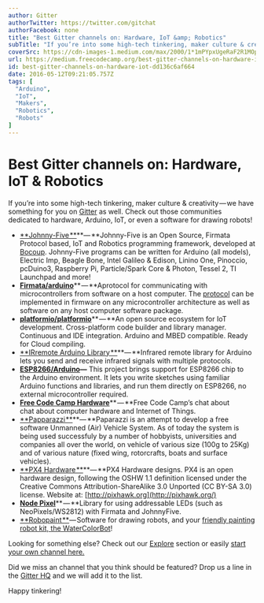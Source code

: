 ```yaml
---
author: Gitter
authorTwitter: https://twitter.com/gitchat
authorFacebook: none
title: "Best Gitter channels on: Hardware, IoT &amp; Robotics"
subTitle: "If you’re into some high-tech tinkering, maker culture & creativity — we have something for you on Gitter as well. Check out those commun..."
coverSrc: https://cdn-images-1.medium.com/max/2000/1*1mPYpxUgeRaF2R1MOpG2rA.png
url: https://medium.freecodecamp.org/best-gitter-channels-on-hardware-iot-dd136c6af664
id: best-gitter-channels-on-hardware-iot-dd136c6af664
date: 2016-05-12T09:21:05.757Z
tags: [
  "Arduino",
  "IoT",
  "Makers",
  "Robotics",
  "Robots"
]
---
```

# Best Gitter channels on: Hardware, IoT & Robotics

If you’re into some high-tech tinkering, maker culture & creativity — we have something for you on [Gitter](http://gitter.im) as well. Check out those communities dedicated to hardware, Arduino, IoT, or even a software for drawing robots!

*   [**Johnny-Five **](https://gitter.im/rwaldron/johnny-five?utm_source=blog&utm_medium=content&utm_campaign=hardware)**— **Johnny-Five is an Open Source, Firmata Protocol based, IoT and Robotics programming framework, developed at [Bocoup](http://bocoup.com/). Johnny-Five programs can be written for Arduino (all models), Electric Imp, Beagle Bone, Intel Galileo & Edison, Linino One, Pinoccio, pcDuino3, Raspberry Pi, Particle/Spark Core & Photon, Tessel 2, TI Launchpad and more!
*   [**Firmata/arduino**](https://gitter.im/firmata/arduino?utm_source=blog&utm_medium=content&utm_campaign=hardware)** — **Aprotocol for communicating with microcontrollers from software on a host computer. The [protocol](https://github.com/firmata/protocol) can be implemented in firmware on any microcontroller architecture as well as software on any host computer software package.
*   [**platformio/platformio**](https://gitter.im/platformio/platformio?utm_source=blog&utm_medium=content&utm_campaign=hardware)** — **An open source ecosystem for IoT development. Cross-platform code builder and library manager. Continuous and IDE integration. Arduino and MBED compatible. Ready for Cloud compiling.
*   [**IRremote Arduino Library **](https://gitter.im/z3t0/Arduino-IRremote?utm_source=blog&utm_medium=content&utm_campaign=hardware)**— **Infrared remote library for Arduino lets you send and receive infrared signals with multiple protocols.
*   [**ESP8266/Arduino**](https://gitter.im/esp8266/Arduino?utm_source=blog&utm_medium=content&utm_campaign=hardware)**—** This project brings support for ESP8266 chip to the Arduino environment. It lets you write sketches using familiar Arduino functions and libraries, and run them directly on ESP8266, no external microcontroller required.
*   [**Free Code Camp Hardware**](https://gitter.im/FreeCodeCamp/Hardware?utm_source=blog&utm_medium=content&utm_campaign=hardware)** — **Free Code Camp’s chat about   
    chat about computer hardware and Internet of Things.
*   [**Papparazzi **](https://gitter.im/paparazzi/discuss?utm_source=blog&utm_medium=content&utm_campaign=hardware)**— **Paparazzi is an attempt to develop a free software Unmanned (Air) Vehicle System. As of today the system is being used successfuly by a number of hobbyists, universities and companies all over the world, on vehicle of various size (100g to 25Kg) and of various nature (fixed wing, rotorcrafts, boats and surface vehicles).
*   [**PX4 Hardware **](https://gitter.im/PX4/Hardware?utm_source=blog&utm_medium=content&utm_campaign=hardware)**— **PX4 Hardware designs. PX4 is an open hardware design, following the OSHW 1.1 definition licensed under the Creative Commons Attribution-ShareAlike 3.0 Unported (CC BY-SA 3.0) license. Website at: [http://pixhawk.org](http://pixhawk.org/)
*   [**Node Pixel**](https://gitter.im/ajfisher/node-pixel?utm_source=blog&utm_medium=content&utm_campaign=hardware)** — **Library for using addressable LEDs (such as NeoPixels/WS2812) with Firmata and JohnnyFive.
*   [**Robopaint **](https://gitter.im/evil-mad/robopaint?utm_source=blog&utm_medium=content&utm_campaign=hardware)— Software for drawing robots, and your [friendly painting robot kit, the WaterColorBot](http://watercolorbot.com/)!

Looking for something else? Check out our [Explore](https://gitter.im/explore/tags/javascript,php,ruby) section or easily [start your own channel here.](https://gitter.im/home#createroom)

Did we miss an channel that you think should be featured? Drop us a line in the [Gitter HQ](https://gitter.im/gitterHQ/gitter) and we will add it to the list.

Happy tinkering!








